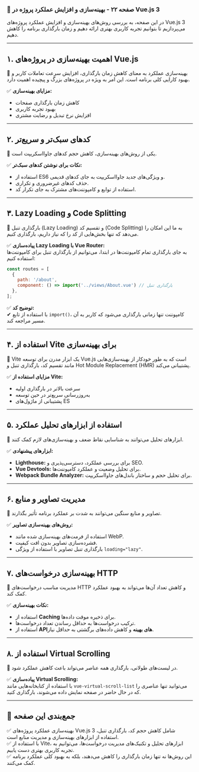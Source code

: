 ### **📌 صفحه ۲۲ - بهینه‌سازی و افزایش عملکرد پروژه در Vue.js 3**  

در این صفحه، به بررسی روش‌های بهینه‌سازی و افزایش عملکرد پروژه‌های Vue.js 3 می‌پردازیم تا بتوانیم تجربه کاربری بهتری ارائه دهیم و زمان بارگذاری برنامه را کاهش دهیم.  

---

## **۱. اهمیت بهینه‌سازی در پروژه‌های Vue.js**  

📌 بهینه‌سازی عملکرد به معنای کاهش زمان بارگذاری، افزایش سرعت تعاملات کاربر و بهبود کارایی کلی برنامه است. این امر به ویژه در پروژه‌های بزرگ و پیچیده اهمیت دارد.  

✅ **مزایای بهینه‌سازی:**
- کاهش زمان بارگذاری صفحات
- بهبود تجربه کاربری
- افزایش نرخ تبدیل و رضایت مشتری

---

## **۲. کدهای سبک‌تر و سریع‌تر**  

📌 یکی از روش‌های بهینه‌سازی، کاهش حجم کدهای جاوااسکریپت است.  

✅ **نکات برای نوشتن کدهای سبک‌تر:**
- استفاده از ES6 و ویژگی‌های جدید جاوااسکریپت به جای کدهای قدیمی.
- حذف کدهای غیرضروری و تکراری.
- استفاده از توابع و کامپوننت‌های مشترک به جای تکرار کد.

---

## **۳. Lazy Loading و Code Splitting**  

📌 بارگذاری تنبل (Lazy Loading) و تقسیم کد (Code Splitting) به ما این امکان را می‌دهد که تنها بخش‌هایی از کد را که نیاز داریم، بارگذاری کنیم.  

✅ **پیاده‌سازی Lazy Loading با Vue Router:**  
به جای بارگذاری تمام کامپوننت‌ها در ابتدا، می‌توانیم از بارگذاری تنبل برای کامپوننت‌ها استفاده کنیم:  

```js
const routes = [
  {
    path: '/about',
    component: () => import('../views/About.vue') // بارگذاری تنبل
  },
];
```

✅ **توضیح کد:**  
✔ با استفاده از تابع `import()`، کامپوننت تنها زمانی بارگذاری می‌شود که کاربر به آن مسیر مراجعه کند.  

---

## **۴. استفاده از Vite برای بهینه‌سازی**  

📌 Vite یک ابزار مدرن برای توسعه Vue.js است که به طور خودکار از بهینه‌سازی‌هایی مانند تقسیم کد، بارگذاری تنبل و Hot Module Replacement (HMR) پشتیبانی می‌کند.  

✅ **مزایای استفاده از Vite:**  
- سرعت بالاتر در بارگذاری اولیه
- به‌روزرسانی سریع‌تر در حین توسعه
- پشتیبانی از ماژول‌های ES

---

## **۵. استفاده از ابزارهای تحلیل عملکرد**  

📌 ابزارهای تحلیل می‌توانند به شناسایی نقاط ضعف و بهینه‌سازی‌های لازم کمک کنند.  

✅ **ابزارهای پیشنهادی:**
- **Lighthouse:** برای بررسی عملکرد، دسترسی‌پذیری و SEO.
- **Vue Devtools:** برای تحلیل وضعیت و عملکرد کامپوننت‌ها.
- **Webpack Bundle Analyzer:** برای تحلیل حجم و ساختار باندل‌های جاوااسکریپت.

---

## **۶. مدیریت تصاویر و منابع**  

📌 تصاویر و منابع سنگین می‌توانند به شدت بر عملکرد برنامه تأثیر بگذارند.  

✅ **روش‌های بهینه‌سازی تصاویر:**
- استفاده از فرمت‌های بهینه‌سازی شده مانند WebP.
- فشرده‌سازی تصاویر بدون افت کیفیت.
- بارگذاری تنبل تصاویر با استفاده از ویژگی `loading="lazy"`.

---

## **۷. بهینه‌سازی درخواست‌های HTTP**  

📌 مدیریت مناسب درخواست‌های HTTP و کاهش تعداد آن‌ها می‌تواند به بهبود عملکرد کمک کند.  

✅ **نکات بهینه‌سازی:**
- استفاده از **Caching** برای ذخیره موقت داده‌ها.
- ترکیب درخواست‌ها به حداقل رساندن تعداد درخواست‌ها.
- استفاده از **APIهای بهینه** و کاهش داده‌های برگشتی به حداقل نیاز.

---

## **۸. استفاده از Virtual Scrolling**  

📌 در لیست‌های طولانی، بارگذاری همه عناصر می‌تواند باعث کاهش عملکرد شود.  

✅ **پیاده‌سازی Virtual Scrolling:**  
با استفاده از کتابخانه‌هایی مانند `vue-virtual-scroll-list` می‌توانید تنها عناصری را که در حال حاضر در صفحه نمایش داده می‌شوند، بارگذاری کنید.  

---

## **📌 جمع‌بندی این صفحه**  

✅ بهینه‌سازی عملکرد پروژه‌های Vue.js 3 شامل کاهش حجم کد، بارگذاری تنبل، استفاده از ابزارهای بهینه‌سازی و مدیریت منابع است.  
✅ با استفاده از Vite، ابزارهای تحلیل و تکنیک‌های مدیریت درخواست‌ها، می‌توانیم به تجربه کاربری بهتری دست یابیم.  
✅ این روش‌ها نه تنها زمان بارگذاری را کاهش می‌دهند، بلکه به بهبود کلی عملکرد برنامه کمک می‌کنند.  

